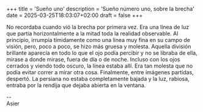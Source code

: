 +++
title = 'Sueño uno'
description = 'Sueño número uno, sobre la brecha'
date = 2025-03-25T18:03:07+02:00
draft = false
+++

No recordaba cuando vió la brecha por primera vez. Era una línea de luz que partía horizontalmente a la mitad toda la realidad observable. Al principio, irrumpía tímidamente como una línea muy fina en su campo de visión, pero, poco a poco, se hizo más gruesa y molesta. Aquella división brillante aparecía en todo lo que el ojo podía percibir y no se libraba de ella, mirase a donde mirase, fuera de día o de noche. Incluso con los ojos cerrados y viendo todo oscuro, la línea estaba allí. Era tan molesta que no podía evitar correr a mirar otra cosa. Finalmente, entre imágenes partidas, despertó. La persiana no estaba completamente bajada y la luz, rabiosa, entraba por la rendija que dejaba abierta en la ventana.

--  
Asier
